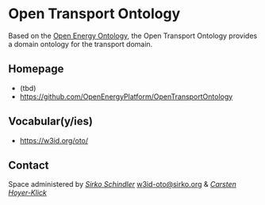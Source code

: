 # Open Transport Ontology

Based on the [Open Energy Ontology](https://openenergyplatform.org/ontology/), the Open Transport Ontology provides a domain ontology for the transport domain.

## Homepage
* (tbd)
* https://github.com/OpenEnergyPlatform/OpenTransportOntology

## Vocabular(y/ies)
* https://w3id.org/oto/

## Contact

Space administered by [*Sirko Schindler*](https://github.com/SirkoS/) <w3id-oto@sirko.org> & [*Carsten Hoyer-Klick*](https://github.com/carstenhoyerklick)
